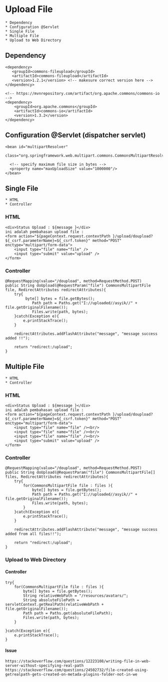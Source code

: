 # Upload File 
	* Dependency 
	* Configuration @Servlet
	* Single File 
	* Multiple File 
	* Upload to Web Directory 
	
	
## Dependency 
	<dependency>
	   <groupId>commons-fileupload</groupId>
	   <artifactId>commons-fileupload</artifactId>
	   <version>1.2.1</version> <!-- makesure correct version here -->
	</dependency>
	
	<!-- https://mvnrepository.com/artifact/org.apache.commons/commons-io -->
	<dependency>
	    <groupId>org.apache.commons</groupId>
	    <artifactId>commons-io</artifactId>
	    <version>1.3.2</version>
	</dependency>
	
## Configuration @Servlet (dispatcher servlet)
	<bean id="multipartResolver" 
		class="org.springframework.web.multipart.commons.CommonsMultipartResolver">
	
	  <!-- specify maximum file size in bytes -->
	  <property name="maxUploadSize" value="1000000"/>
	</bean>
	
## Single File 
	* HTML 
	* Controller 
	
### HTML
	<div>Status Upload : ${message }</div>
	ini adalah pembahasan upload file : 
	<form action="${pageContext.request.contextPath }/upload/doupload?${_csrf.parameterName}=${_csrf.token}" method="POST"  enctype="multipart/form-data">
		<input type="file" name="file" />
		<input type="submit" value="upload" />
	</form>
	
### Controller 
	@RequestMapping(value="/doupload", method=RequestMethod.POST)
	public String doUpload(@RequestParam("file") CommonsMultipartFile file, RedirectAttributes redirectAttributes){
		try{
			 byte[] bytes = file.getBytes();
	            Path path = Paths.get("I://uploaded//asyik//" + file.getOriginalFilename());
	            Files.write(path, bytes);
		}catch(Exception e){
			e.printStackTrace();
		}
		
		redirectAttributes.addFlashAttribute("message", "message success added !!");
		
		return "redirect:/upload";
	}

## Multiple File 
	* HTML 
	* Controller
	
### HTML 
	<div>Status Upload : ${message }</div>
	ini adalah pembahasan upload file : 
	<form action="${pageContext.request.contextPath }/upload/doupload?${_csrf.parameterName}=${_csrf.token}" method="POST"  enctype="multipart/form-data">
		<input type="file" name="file" /><br/>
		<input type="file" name="file" /><br/>
		<input type="file" name="file" /><br/>
		<input type="submit" value="upload" />
	</form>
	
### Controller 
	@RequestMapping(value="/doupload", method=RequestMethod.POST)
	public String doUpload(@RequestParam("file") CommonsMultipartFile[] files, RedirectAttributes redirectAttributes){
		try{
			for(CommonsMultipartFile file : files ){
				byte[] bytes = file.getBytes();
	            Path path = Paths.get("I://uploaded//asyik//" + file.getOriginalFilename());
	            Files.write(path, bytes);
			}
		}catch(Exception e){
			e.printStackTrace();
		}
		
		redirectAttributes.addFlashAttribute("message", "message success added from all files!!");
		
		return "redirect:/upload";
	}
	
### Upload to Web Directory 
#### Controller 
	try{
		for(CommonsMultipartFile file : files ){
			byte[] bytes = file.getBytes();
			String relativeWebPath = "/resources/avatars/";
			String absoluteFilePath = servletContext.getRealPath(relativeWebPath + file.getOriginalFilename());
			Path path = Paths.get(absoluteFilePath);
			Files.write(path, bytes);
		}
		
	}catch(Exception e){
		e.printStackTrace();
	}
	
#### Issue  
	https://stackoverflow.com/questions/12223108/writing-file-in-web-server-without-specifying-real-path
	https://stackoverflow.com/questions/24502732/file-created-using-getrealpath-gets-created-on-metada-plugins-folder-not-in-we